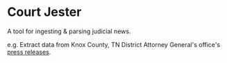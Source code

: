 # Court Jester

A tool for ingesting & parsing judicial news.

e.g. Extract data from Knox County, TN District Attorney General's office's [press releases](https://dag.knoxcountytn.gov/media-public-info/press-releases/).
